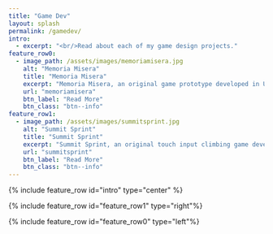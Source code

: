 ```yaml
---
title: "Game Dev"
layout: splash
permalink: /gamedev/
intro: 
  - excerpt: "<br/>Read about each of my game design projects."
feature_row0:
  - image_path: /assets/images/memoriamisera.jpg
    alt: "Memoria Misera"
    title: "Memoria Misera"
    excerpt: "Memoria Misera, an original game prototype developed in Unity."
    url: "memoriamisera"
    btn_label: "Read More"
    btn_class: "btn--info"
feature_row1:
  - image_path: /assets/images/summitsprint.jpg
    alt: "Summit Sprint"
    title: "Summit Sprint"
    excerpt: "Summit Sprint, an original touch input climbing game developed in Unity."
    url: "summitsprint"
    btn_label: "Read More"
    btn_class: "btn--info"
---
```


{% include feature_row id="intro" type="center" %}

{% include feature_row id="feature_row1" type="right"%}

{% include feature_row id="feature_row0" type="left"%}